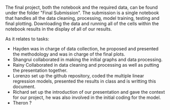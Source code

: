 The final project, both the notebook and the required data, can be found under the folder "Final Submission". The submission is a single notebook that handles all the data cleaning, processing, model training, testing and final plotting. Downloading the data and running all of the cells within the notebook results in the display of all of our results. 

As it relates to tasks:
- Hayden was in charge of data collection, he proposed and presented the methodology and was in charge of the final plots. 
- Shangrui collaborated in making the initial graphs and data processing.
- Rainy Collaborated in data cleaning and processing as well as putting the presentation together. 
- Lorenzo set up the github repository, coded the multiple linear regression models, presented the results in class and is writting this document. 
- Richard set up the introduction of our presentation and gave the context for our project, he was also involved in the initial coding for the model. 
- Theron ? 
